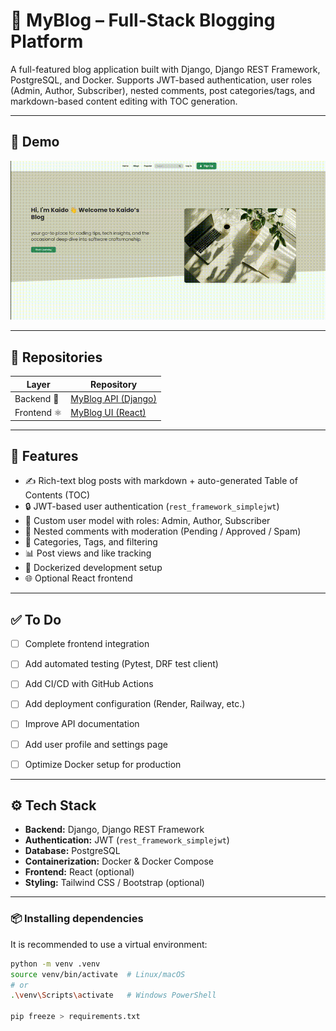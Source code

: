 # 📝 MyBlog – Full-Stack Blogging Platform

A full-featured blog application built with Django, Django REST Framework, PostgreSQL, and Docker. Supports JWT-based authentication, user roles (Admin, Author, Subscriber), nested comments, post categories/tags, and markdown-based content editing with TOC generation.

---

## 🎥 Demo

![Demo](assets/demo-hero-page.gif)

---

## 🔗 Repositories

| Layer      | Repository                                                                 |
|------------|----------------------------------------------------------------------------|
| Backend 🐍 | [MyBlog API (Django)](https://github.com/tomislav98/blog_backend_django.git)     |
| Frontend ⚛️ | [MyBlog UI (React)](https://github.com/tomislav98/blog_frontend_react.git)     |




---

## 🚀 Features

- ✍️ Rich-text blog posts with markdown + auto-generated Table of Contents (TOC)
- 🔒 JWT-based user authentication (`rest_framework_simplejwt`)
- 👤 Custom user model with roles: Admin, Author, Subscriber
- 💬 Nested comments with moderation (Pending / Approved / Spam)
- 🧩 Categories, Tags, and filtering
- 📊 Post views and like tracking
- 🐳 Dockerized development setup
- 🌐 Optional React frontend


---



## ✅ To Do

- [ ] Complete frontend integration
- [ ] Add automated testing (Pytest, DRF test client)
- [ ] Add CI/CD with GitHub Actions
- [ ] Add deployment configuration (Render, Railway, etc.)
- [ ] Improve API documentation
- [ ] Add user profile and settings page
- [ ] Optimize Docker setup for production



---

## ⚙️ Tech Stack

- **Backend:** Django, Django REST Framework
- **Authentication:** JWT (`rest_framework_simplejwt`)
- **Database:** PostgreSQL
- **Containerization:** Docker & Docker Compose
- **Frontend:** React (optional)
- **Styling:** Tailwind CSS / Bootstrap (optional)

---

### 📦 Installing dependencies

It is recommended to use a virtual environment:

```bash
python -m venv .venv
source venv/bin/activate  # Linux/macOS
# or
.\venv\Scripts\activate   # Windows PowerShell

pip freeze > requirements.txt
